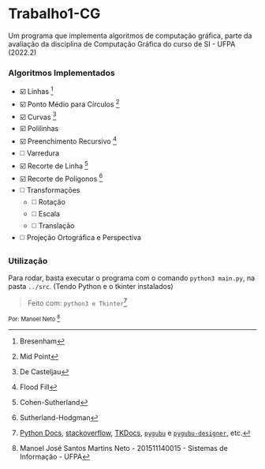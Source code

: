 # Trabalho1-CG
Um programa que implementa algoritmos de computação gráfica, parte da avaliação da disciplina de Computação Gráfica do curso de SI - UFPA (2022.2)

### Algoritmos Implementados
- :ballot_box_with_check: Linhas [^a] 
- :ballot_box_with_check: Ponto Médio para Círculos [^b]
- :ballot_box_with_check: Curvas [^c]
- :ballot_box_with_check: Polilinhas
- :ballot_box_with_check: Preenchimento Recursivo [^d]
- :white_medium_square: Varredura
- :ballot_box_with_check: Recorte de Linha [^e]
- :ballot_box_with_check: Recorte de Polígonos [^f]
- :white_medium_square: Transformações
  - :white_medium_square: Rotação
  - :white_medium_square: Escala
  - :white_medium_square: Translação
- :white_medium_square: Projeção Ortográfica e Perspectiva

### Utilização
Para rodar, basta executar o programa com o comando `python3 main.py`, na pasta `../src`. (Tendo Python e o tkinter instalados)

> Feito com: ```python3 e Tkinter```[^used]

<sub>Por: Manoel Neto [^aluno]</sub>

[^used]: [Python Docs](https://docs.python.org/3/), [stackoverflow](https://stackoverflow.com/), [TKDocs](https://tkdocs.com/index.html), [`pygubu`](https://github.com/alejandroautalan/pygubu) e [`pygubu-designer`](https://github.com/alejandroautalan/pygubu-designer), etc.

[^aluno]: Manoel José Santos Martins Neto - 201511140015 - Sistemas de Informação - UFPA
[^a]: Bresenham
[^b]: Mid Point
[^c]: De Casteljau
[^d]: Flood Fill
[^e]: Cohen-Sutherland
[^f]: Sutherland-Hodgman
